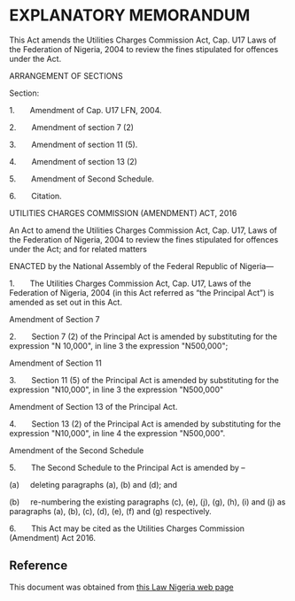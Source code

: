 # EXPLANATORY MEMORANDUM

This Act amends the Utilities Charges Commission Act, Cap. U17 Laws of the Federation of Nigeria, 2004 to review the fines stipulated for offences under the Act.

ARRANGEMENT OF SECTIONS

Section:

1.       Amendment of Cap. U17 LFN, 2004.

2.       Amendment of section 7 (2)

3.       Amendment of section 11 (5).

4.       Amendment of section 13 (2)

5.       Amendment of Second Schedule.

6.       Citation.

UTILITIES CHARGES COMMISSION (AMENDMENT) ACT, 2016

An Act to amend the Utilities Charges Commission Act, Cap. U17, Laws of the Federation of Nigeria, 2004 to review the fines stipulated for offences under the Act; and for related matters

ENACTED by the National Assembly of the Federal Republic of Nigeria—

1.       The Utilities Charges Commission Act, Cap. U17, Laws of the Federation of Nigeria, 2004 (in this Act referred as “the Principal Act”) is amended as set out in this Act.

Amendment of Section 7

2.       Section 7 (2) of the Principal Act is amended by substituting for the expression "N 10,000", in line 3 the expression "N500,000";

Amendment of Section 11

3.       Section 11 (5) of the Principal Act is amended by substituting for the expression "N10,000", in line 3 the expression "N500,000"

Amendment of Section 13 of the Principal Act.

4.       Section 13 (2) of the Principal Act is amended by substituting for the expression "N10,000", in line 4 the expression "N500,000".

Amendment of the Second Schedule

5.       The Second Schedule to the Principal Act is amended by –

(a)     deleting paragraphs (a), (b) and (d); and

(b)     re-numbering the existing paragraphs (c), (e), (j), (g), (h), (i) and (j) as paragraphs (a), (b), (c), (d), (e), (f) and (g) respectively.

6.       This Act may be cited as the Utilities Charges Commission (Amendment) Act 2016.

## Reference

This document was obtained from [this Law Nigeria web page](http://www.lawnigeria.com/LFN/U/Utilities-Charges-Commission%28Amendment%29Act.php)